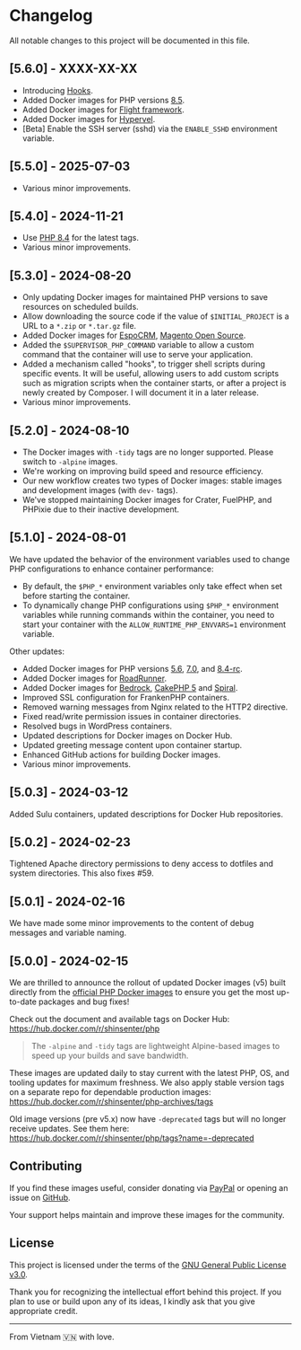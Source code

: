# Changelog

All notable changes to this project will be documented in this file.


## [5.6.0] - XXXX-XX-XX

- Introducing [Hooks](https://github.com/shinsenter/php?tab=readme-ov-file#hooks).
- Added Docker images for PHP versions [8.5](https://hub.docker.com/r/shinsenter/php/tags?name=8.5).
- Added Docker images for [Flight framework](http://hub.docker.com/r/shinsenter/flightphp).
- Added Docker images for [Hypervel](http://hub.docker.com/r/shinsenter/hypervel).
- [Beta] Enable the SSH server (sshd) via the `ENABLE_SSHD` environment variable.


## [5.5.0] - 2025-07-03

- Various minor improvements.


## [5.4.0] - 2024-11-21

- Use [PHP 8.4](https://www.php.net/ChangeLog-8.php#PHP_8_4) for the latest tags.
- Various minor improvements.


## [5.3.0] - 2024-08-20

- Only updating Docker images for maintained PHP versions to save resources on scheduled builds.
- Allow downloading the source code if the value of `$INITIAL_PROJECT` is a URL to a `*.zip` or `*.tar.gz` file.
- Added Docker images for [EspoCRM](http://hub.docker.com/r/shinsenter/espocrm), [Magento Open Source](http://hub.docker.com/r/shinsenter/magento).
- Added the `$SUPERVISOR_PHP_COMMAND` variable to allow a custom command that the container will use to serve your application.
- Added a mechanism called "hooks", to trigger shell scripts during specific events. It will be useful, allowing users to add custom scripts such as migration scripts when the container starts, or after a project is newly created by Composer. I will document it in a later release.
- Various minor improvements.


## [5.2.0] - 2024-08-10

- The Docker images with `-tidy` tags are no longer supported. Please switch to `-alpine` images.
- We're working on improving build speed and resource efficiency.
- Our new workflow creates two types of Docker images: stable images and development images (with `dev-` tags).
- We've stopped maintaining Docker images for Crater, FuelPHP, and PHPixie due to their inactive development.


## [5.1.0] - 2024-08-01

We have updated the behavior of the environment variables used to change PHP configurations to enhance container performance:
- By default, the `$PHP_*` environment variables only take effect when set before starting the container.
- To dynamically change PHP configurations using `$PHP_*` environment variables while running commands within the container,
you need to start your container with the `ALLOW_RUNTIME_PHP_ENVVARS=1` environment variable.

Other updates:
- Added Docker images for PHP versions [5.6](https://hub.docker.com/r/shinsenter/php/tags?name=5.6), [7.0](https://hub.docker.com/r/shinsenter/php/tags?name=7.0), and [8.4-rc](https://hub.docker.com/r/shinsenter/php/tags?name=8.4).
- Added Docker images for [RoadRunner](http://hub.docker.com/r/shinsenter/roadrunner).
- Added Docker images for [Bedrock](http://hub.docker.com/r/shinsenter/bedrock), [CakePHP 5](http://hub.docker.com/r/shinsenter/cakephp5) and [Spiral](http://hub.docker.com/r/shinsenter/spiral).
- Improved SSL configuration for FrankenPHP containers.
- Removed warning messages from Nginx related to the HTTP2 directive.
- Fixed read/write permission issues in container directories.
- Resolved bugs in WordPress containers.
- Updated descriptions for Docker images on Docker Hub.
- Updated greeting message content upon container startup.
- Enhanced GitHub actions for building Docker images.
- Various minor improvements.


## [5.0.3] - 2024-03-12

Added Sulu containers, updated descriptions for Docker Hub repositories.


## [5.0.2] - 2024-02-23

Tightened Apache directory permissions to deny access to dotfiles and system directories. This also fixes #59.


## [5.0.1] - 2024-02-16

We have made some minor improvements to the content of debug messages and variable naming.


## [5.0.0] - 2024-02-15

We are thrilled to announce the rollout of updated Docker images (v5) built directly from the [official PHP Docker images](https://hub.docker.com/_/php) to ensure you get the most up-to-date packages and bug fixes!

Check out the document and available tags on Docker Hub:
https://hub.docker.com/r/shinsenter/php
> The `-alpine` and `-tidy` tags are lightweight Alpine-based images to speed up your builds and save bandwidth.

These images are updated daily to stay current with the latest PHP, OS, and tooling updates for maximum freshness. We also apply stable version tags on a separate repo for dependable production images:
https://hub.docker.com/r/shinsenter/php-archives/tags

Old image versions (pre v5.x) now have `-deprecated` tags but will no longer receive updates. See them here:
https://hub.docker.com/r/shinsenter/php/tags?name=-deprecated

<!--
The format is based on [Keep a Changelog](https://keepachangelog.com/en/1.0.0/),
and this project adheres to [Semantic Versioning](https://semver.org/spec/v2.0.0.html).
-->


## Contributing

If you find these images useful, consider donating via [PayPal](https://www.paypal.me/shinsenter) or opening an issue on [GitHub](https://code.shin.company/php/issues/new).

Your support helps maintain and improve these images for the community.


## License

This project is licensed under the terms of the [GNU General Public License v3.0](https://code.shin.company/php/blob/main/LICENSE).

Thank you for recognizing the intellectual effort behind this project. If you plan to use or build upon any of its ideas, I kindly ask that you give appropriate credit.

---

From Vietnam 🇻🇳 with love.

